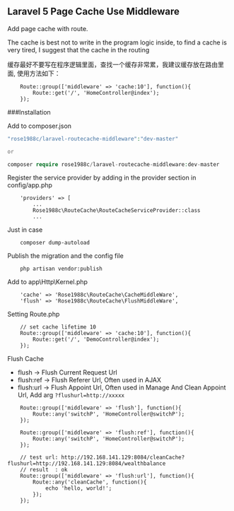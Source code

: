 ## Laravel 5 Page Cache Use Middleware

Add page cache with route.

The cache is best not to write in the program logic inside, to find a cache is very tired, I suggest that the cache in the routing

缓存最好不要写在程序逻辑里面，查找一个缓存非常累，我建议缓存放在路由里面, 使用方法如下：

````
    Route::group(['middleware' => 'cache:10'], function(){
        Route::get('/', 'HomeController@index');
    });
````

###Installation

Add to composer.json

```php
"rose1988c/laravel-routecache-middleware":"dev-master"

or

composer require rose1988c/laravel-routecache-middleware:dev-master

```

Register the service provider by adding in the provider section in config/app.php

````
    'providers' => [
        ...
        Rose1988c\RouteCache\RouteCacheServiceProvider::class
        ...
````

Just in case

````
    composer dump-autoload
````

Publish the migration and the config file

````
    php artisan vendor:publish
````

Add to app\Http\Kernel.php

````
    'cache' => 'Rose1988c\RouteCache\CacheMiddleWare',
    'flush' => 'Rose1988c\RouteCache\FlushMiddleWare',
````

Setting Route.php

````
    // set cache lifetime 10
    Route::group(['middleware' => 'cache:10'], function(){
        Route::get('/', 'DemoController@index');
    });
````

Flush Cache

* flush        -> Flush Current Request Url
* flush:ref    -> Flush Referer Url, Often used in AJAX
* flush:url    -> Flush Appoint Url, Often used in Manage And Clean Appoint Url, Add arg `?flushurl=http://xxxxx`

````
    Route::group(['middleware' => 'flush'], function(){
        Route::any('switchP', 'HomeController@switchP');
    });

    Route::group(['middleware' => 'flush:ref'], function(){
        Route::any('switchP', 'HomeController@switchP');
    });

    // test url: http://192.168.141.129:8084/cleanCache?flushurl=http://192.168.141.129:8084/wealthbalance
    // result  : ok
    Route::group(['middleware' => 'flush:url'], function(){
        Route::any('cleanCache', function(){
            echo 'hello, world!';
        });
    });

````